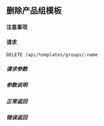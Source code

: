 ## 删除产品组模板

#### 注意事项

#### 请求

```
DELETE /api/templates/groups/:name
```

##### 请求参数

##### 参数说明

##### 正常返回

##### 错误返回
